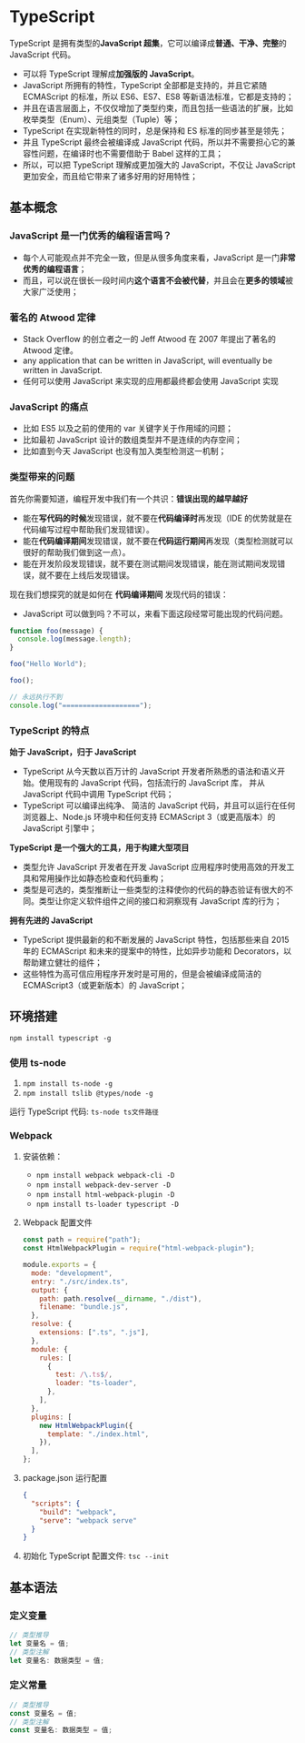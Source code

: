 # TypeScript

TypeScript 是拥有类型的**JavaScript 超集**，它可以编译成**普通、干净、完整**的 JavaScript 代码。

- 可以将 TypeScript 理解成**加强版的 JavaScript**。
- JavaScript 所拥有的特性，TypeScript 全部都是支持的，并且它紧随 ECMAScript 的标准，所以 ES6、ES7、ES8 等新语法标准，它都是支持的；
- 并且在语言层面上，不仅仅增加了类型约束，而且包括一些语法的扩展，比如枚举类型（Enum）、元组类型（Tuple）等；
- TypeScript 在实现新特性的同时，总是保持和 ES 标准的同步甚至是领先；
- 并且 TypeScript 最终会被编译成 JavaScript 代码，所以并不需要担心它的兼容性问题，在编译时也不需要借助于 Babel 这样的工具；
- 所以，可以把 TypeScript 理解成更加强大的 JavaScript，不仅让 JavaScript 更加安全，而且给它带来了诸多好用的好用特性；

## 基本概念

### JavaScript 是一门优秀的编程语言吗？

- 每个人可能观点并不完全一致，但是从很多角度来看，JavaScript 是一门**非常优秀的编程语言**；
- 而且，可以说在很长一段时间内**这个语言不会被代替**，并且会在**更多的领域**被大家广泛使用；

### 著名的 Atwood 定律

- Stack Overflow 的创立者之一的 Jeff Atwood 在 2007 年提出了著名的 Atwood 定律。
- any application that can be written in JavaScript, will eventually be written in JavaScript.
- 任何可以使用 JavaScript 来实现的应用都最终都会使用 JavaScript 实现

### JavaScript 的痛点

- 比如 ES5 以及之前的使用的 var 关键字关于作用域的问题；
- 比如最初 JavaScript 设计的数组类型并不是连续的内存空间；
- 比如直到今天 JavaScript 也没有加入类型检测这一机制；

### 类型带来的问题

首先你需要知道，编程开发中我们有一个共识：**错误出现的越早越好**

- 能在**写代码的时候**发现错误，就不要在**代码编译时**再发现（IDE 的优势就是在代码编写过程中帮助我们发现错误）。
- 能在**代码编译期间**发现错误，就不要在**代码运行期间**再发现（类型检测就可以很好的帮助我们做到这一点）。
- 能在开发阶段发现错误，就不要在测试期间发现错误，能在测试期间发现错误，就不要在上线后发现错误。

现在我们想探究的就是如何在 **代码编译期间** 发现代码的错误：

- JavaScript 可以做到吗？不可以，来看下面这段经常可能出现的代码问题。

```js
function foo(message) {
  console.log(message.length);
}

foo("Hello World");

foo();

// 永远执行不到
console.log("===================");
```

### TypeScript 的特点

**始于 JavaScript，归于 JavaScript**

- TypeScript 从今天数以百万计的 JavaScript 开发者所熟悉的语法和语义开始。使用现有的 JavaScript 代码，包括流行的 JavaScript 库，
  并从 JavaScript 代码中调用 TypeScript 代码；
- TypeScript 可以编译出纯净、 简洁的 JavaScript 代码，并且可以运行在任何浏览器上、Node.js 环境中和任何支持 ECMAScript 3（或更高版本）的 JavaScript 引擎中；

**TypeScript 是一个强大的工具，用于构建大型项目**

- 类型允许 JavaScript 开发者在开发 JavaScript 应用程序时使用高效的开发工具和常用操作比如静态检查和代码重构；
- 类型是可选的，类型推断让一些类型的注释使你的代码的静态验证有很大的不同。类型让你定义软件组件之间的接口和洞察现有 JavaScript 库的行为；

**拥有先进的 JavaScript**

- TypeScript 提供最新的和不断发展的 JavaScript 特性，包括那些来自 2015 年的 ECMAScript 和未来的提案中的特性，比如异步功能和 Decorators，以帮助建立健壮的组件；
- 这些特性为高可信应用程序开发时是可用的，但是会被编译成简洁的 ECMAScript3（或更新版本）的 JavaScript；

## 环境搭建

`npm install typescript -g`

### 使用 ts-node

1. `npm install ts-node -g`
2. `npm install tslib @types/node -g`

运行 TypeScript 代码: `ts-node ts文件路径`

### Webpack

1. 安装依赖：

   - `npm install webpack webpack-cli -D`
   - `npm install webpack-dev-server -D`
   - `npm install html-webpack-plugin -D`
   - `npm install ts-loader typescript -D`

2. Webpack 配置文件

   ```js
   const path = require("path");
   const HtmlWebpackPlugin = require("html-webpack-plugin");

   module.exports = {
     mode: "development",
     entry: "./src/index.ts",
     output: {
       path: path.resolve(__dirname, "./dist"),
       filename: "bundle.js",
     },
     resolve: {
       extensions: [".ts", ".js"],
     },
     module: {
       rules: [
         {
           test: /\.ts$/,
           loader: "ts-loader",
         },
       ],
     },
     plugins: [
       new HtmlWebpackPlugin({
         template: "./index.html",
       }),
     ],
   };
   ```

3. package.json 运行配置

   ```json
   {
     "scripts": {
       "build": "webpack",
       "serve": "webpack serve"
     }
   }
   ```

4. 初始化 TypeScript 配置文件: `tsc --init`

## 基本语法

### 定义变量

```ts
// 类型推导
let 变量名 = 值;
// 类型注解
let 变量名: 数据类型 = 值;
```

### 定义常量

```ts
// 类型推导
const 变量名 = 值;
// 类型注解
const 变量名: 数据类型 = 值;
```
